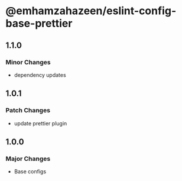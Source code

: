 # @emhamzahazeen/eslint-config-base-prettier

## 1.1.0

### Minor Changes

- dependency updates

## 1.0.1

### Patch Changes

- update prettier plugin

## 1.0.0

### Major Changes

- Base configs
